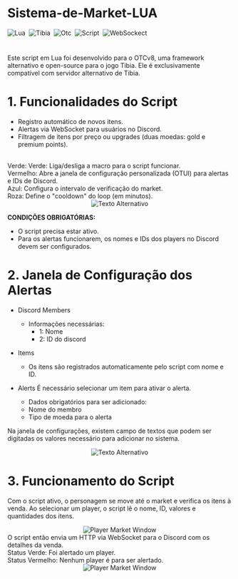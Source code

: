 # Sistema-de-Market-LUA

![Lua](https://img.shields.io/badge/Lua-2C2D72?style=for-the-badge&logo=lua&logoColor=white)&nbsp;
![Tibia](https://img.shields.io/badge/Tibia-DC322F?style=for-the-badge)&nbsp;
![Otc](https://img.shields.io/badge/Otcv8Cliente-404D59?style=for-the-badge)&nbsp;
![Script](https://img.shields.io/badge/Script-DB7093?style=for-the-badge)&nbsp;
![WebSockect](https://img.shields.io/badge/WebSocket-0081CB?style=for-the-badge&logo=material-ui&logoColor=white)&nbsp;
#

Este script em Lua foi desenvolvido para o OTCv8, uma framework alternativo e open-source para o jogo Tibia. Ele é exclusivamente compatível com servidor alternativo de Tibia.
#

# 1. Funcionalidades do Script
  * Registro automático de novos itens.
  * Alertas via WebSocket para usuários no Discord.
  * Filtragem de itens por preço ou upgrades (duas moedas: gold e premium points).
</br>
<div>
  <span>Verde: Verde: Liga/desliga a macro para o script funcionar.</span><br>
  <span>Vermelho: Abre a janela de configuração personalizada (OTUI) para alertas e IDs de Discord.</span><br>
  <span>Azul: Configura o intervalo de verificação do market.</span><br>
  <span>Roza: Define o "cooldown" do loop (em minutos). </span>
</div>
<div align="center">
  <img src="https://imgur.com/pYDV0dY.png" alt="Texto Alternativo">
</div>

**CONDIÇÕES OBRIGATÓRIAS:**
* O script precisa estar ativo.
* Para os alertas funcionarem, os nomes e IDs dos players no Discord devem ser configurados.

# 2. Janela de Configuração dos Alertas

* Discord Members
   - Informações necessárias:
     - 1: Nome
     - 2: ID do discord

* Items
  - Os itens são registrados automaticamente pelo script com nome e ID.

* Alerts
  É necessário selecionar um item para ativar o alerta.
     - Dados obrigatórios para ser adicionado:
     - Nome do membro
     - Tipo de moeda para o alerta

Na janela de configurações, existem campo de textos que podem ser digitadas os valores necessário para adicionar no sistema.
<div align="center">
  <img src="https://imgur.com/CAfwAG1.png" alt="Texto Alternativo">
</div>

# 3. Funcionamento do Script
Com o script ativo, o personagem se move até o market e verifica os itens à venda. Ao selecionar um player, o script lê o nome, ID, valores e quantidades dos itens.
<div align="center">
  <img src="https://imgur.com/JnI38wh.png" alt="Player Market Window">
</div>
O script então envia um HTTP via WebSocket para o Discord com os detalhes da venda.</br>
Status Verde: Foi alertado um player.</br>
Status Vermelho: Nenhum player é para ser alertado.
<div align="center">
  <img src="https://imgur.com/uBPKbuL.png" alt="Player Market Window">
</div>

